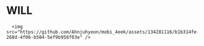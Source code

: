 # WILL

<p>

      <img src="https://github.com/Ahnjuhyeon/mobi_4eek/assets/134281116/b1b314fe-268d-4f06-b504-5ef9b958f03e" />
</p>
